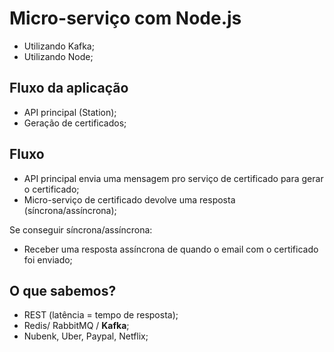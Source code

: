 # Micro-serviço com Node.js

- Utilizando Kafka;
- Utilizando Node;

## Fluxo da aplicação

- API principal (Station);
- Geração de certificados;

## Fluxo
- API principal envia uma mensagem pro serviço de certificado para gerar o certificado;
- Micro-serviço de certificado devolve uma resposta (síncrona/assíncrona);

Se conseguir síncrona/assíncrona:

- Receber uma resposta assíncrona de quando o email com o certificado foi enviado;

## O que sabemos?

- REST (latência = tempo de resposta);
- Redis/ RabbitMQ / **Kafka**;
- Nubenk, Uber, Paypal, Netflix;